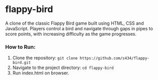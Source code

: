 # flappy-bird

A clone of the classic Flappy Bird game built using HTML, CSS and JavaScript. Players control a bird and navigate through gaps in pipes to score points, with increasing difficulty as the game progresses. 

### How to Run:  
1) Clone the repository: `git clone https://github.com/s434/flappy-bird.git`  
2) Navigate to the project directory: `cd flappy-bird`
3) Run index.html on browser.

